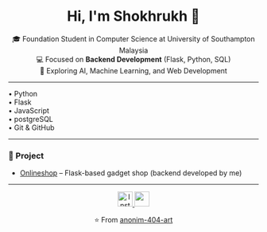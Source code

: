 <h1 align="center">Hi, I'm Shokhrukh 👋</h1>

<p align="center">
  🎓 Foundation Student in Computer Science at University of Southampton Malaysia <br>
  💻 Focused on <b>Backend Development</b> (Flask, Python, SQL) <br>
  🚀 Exploring AI, Machine Learning, and Web Development
</p>

---

<p>
  • Python <br>
  • Flask <br>
  • JavaScript <br>
  • postgreSQL <br>
  • Git & GitHub
</p>

---

### 📌 Project
- [Onlineshop](https://github.com/anonim-404-art/onlineshop) – Flask-based gadget shop (backend developed by me)

---
<p align="center">
  <a href="https://www.instagram.com/lts.shokh" target="_blank">
    <img width="30px" src="https://upload.wikimedia.org/wikipedia/commons/a/a5/Instagram_icon.png" alt="Instagram"/>
  </a>
 <a href="https://www.linkedin.com/in/shoxrux-sayidov-b3ba12386" target="_blank">
      <img width="30px" src="https://www.pngplay.com/wp-content/uploads/9/Linkedin-Download-Free-PNG.png">
    </a>
</p>
<p align="center">⭐️ From <a href="https://github.com/anonim-404-art">anonim-404-art</a></p>
